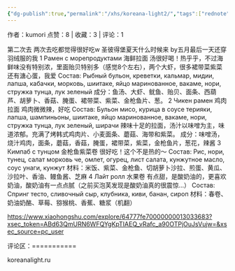 ```yaml
---
{"dg-publish":true,"permalink":"/xhs/koreana-light2/","tags":["rednote","圣彼得堡"],"created":"2025-03-17T22:16:06.254+08:00","updated":"2025-03-17T22:16:24.184+08:00"}
---
```


作者：kumori
点赞：8   |   收藏：3   |   评论：1

第二次去 两次去吃都觉得很好吃w
圣彼得堡夏天什么时候来 by五月最后一天还穿羽绒服的我
1 Рамен с морепродуктами 海鲜拉面 汤很好喝！热乎乎，不过海鲜味没有特别浓，里面贻贝特别多（感觉8个左右），两个大虾，很多裙带菜紫菜还有溏心蛋，我爱
Состав: Рыбный бульон, креветки, кальмар, мидии, лапша, кабачки, морковь, шиитаке, яйцо маринованное, вакаме, нори, стружка тунца, лук зеленый
成分：鱼汤、大虾、鱿鱼、贻贝、面条、西葫芦、胡萝卜、香菇、腌蛋、裙带菜、紫菜、金枪鱼片、葱。
2 Чикен рамен 鸡肉拉面 鸡肉微微辣，好吃
Состав: Бульон мисо, курица в соусе терияки, лапша, шампиньоны, шиитаке, яйцо маринованное, вакаме, нори, стружка тунца, лук зеленый, ширачи
辣味十足的拉面，汤汁以味噌为主，味道浓郁。充满了烤韩式鸡肉片、小麦面条、蘑菇、海带和紫菜。
成分：味噌汤，烧汁鸡肉，面条，蘑菇，香菇，腌蛋，裙带菜，紫菜，金枪鱼片，葱花，辣酱
3 Кимпаб с тунцом 金枪鱼紫菜卷 很好吃！这个不是热的～
Состав: Рис, нори, тунец, салат морковь че, омлет, огурец, лист салата, кунжутное масло, соус унаги, кунжут
材料：米饭、紫菜、金枪鱼、切胡萝卜沙拉、煎蛋、黄瓜、沙拉叶、香油、鳗鱼酱、芝麻
4 Лайт ролл 水果卷 有点甜，是酸奶油的，更喜欢奶油，酸奶油有一点点腻（之前买泡芙发现是酸奶油真的很震惊…）
Состав: Спринг тесто, сливочный сыр, клубника, киви, банан, сироп
材料：春卷、奶油奶酪、草莓、猕猴桃、香蕉、糖浆（机翻）

https://www.xiaohongshu.com/explore/64777fe70000000013033683?xsec_token=ABd63QmURN6WFQYgKpTIAEQ_vRafc_a90OTPjOuJsVujw=&xsec_source=pc_user

评论区：===========

koreanalight.ru